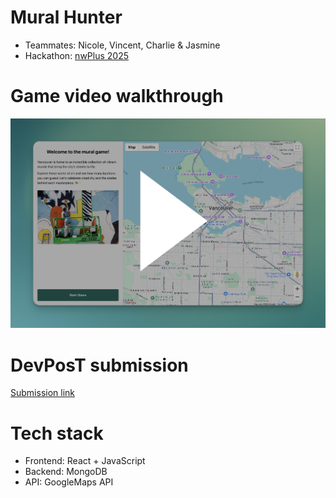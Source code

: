 # Mural Hunter

- Teammates: Nicole, Vincent, Charlie & Jasmine
- Hackathon: [nwPlus 2025](https://www.nwplus.io)

# Game video walkthrough

[![Thumbnail](start-with-play-button.png)](https://www.loom.com/share/0906eb262fd342498535b73ad0dea1ba?sid=0a94f0d7-fd97-4632-bd00-47e34be75514)

# DevPosT submission

[Submission link](https://devpost.com/software/muralhunter)

# Tech stack

- Frontend: React + JavaScript
- Backend: MongoDB
- API: GoogleMaps API
